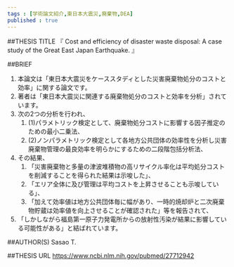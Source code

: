 ```yaml
--- 
tags : [学術論文紹介,東日本大震災,廃棄物,DEA] 
published : true
---
```


##THESIS TITLE
『
Cost and efficiency of disaster waste disposal: A case study of the Great East Japan Earthquake.
』
  
##BRIEF
1. 本論文は「東日本大震災をケーススタディとした災害廃棄物処分のコストと効率」に関する論文です。
1. 著者は「東日本大震災に関連する廃棄物処分のコストと効率を分析」されています。
1. 次の2つの分析を行われ、
	1. (1)パラメトリック検定として、廃棄物処分コストに影響する因子推定のための最小二乗法、
	1. (2)ノンパラメトリック検定として各地方公共団体の効率性を分析し災害廃棄物管理の最良効率を明らかにするための二段階包括分析法、 
1. その結果、
	1. 「災害廃棄物と多量の津波堆積物の高リサイクル率化は平均処分コストを削減することを得られた結果は示唆した」、
	1. 「エリア全体に及び管理は平均コストを上昇させることも示唆している」、
	1. 「加えて効率値は地方公共団体毎に幅があり、一時的焼却炉と二次廃棄物貯蔵は効率値を向上させることが確認された」等を報告されて、
1. 「しかしながら福島第一原子力発電所からの放射性汚染が結果に影響している可能性がある」と結ばれています。




##AUTHOR(S)
Sasao T.

##THESIS URL
[
https://www.ncbi.nlm.nih.gov/pubmed/27712942
](
https://www.ncbi.nlm.nih.gov/pubmed/27712942
)